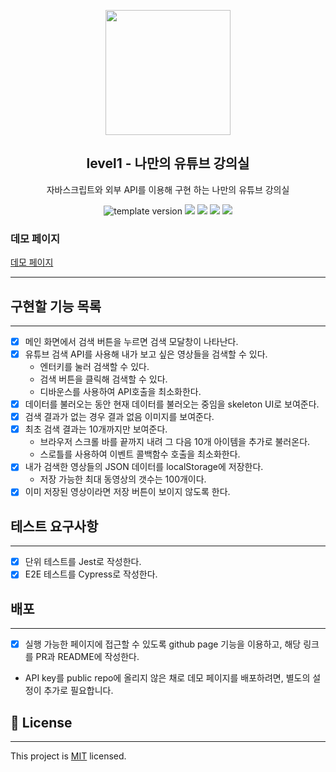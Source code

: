 <p align="middle" >
  <img width="200px;" src="./images/laptop_with_youtube_logo.png"/>
</p>
<h2 align="middle">level1 - 나만의 유튜브 강의실</h2>
<p align="middle">자바스크립트와 외부 API를 이용해 구현 하는 나만의 유튜브 강의실</p>
<p align="middle">
  <img src="https://img.shields.io/badge/version-1.0.0-blue?style=flat-square" alt="template version"/>
  <img src="https://img.shields.io/badge/language-html-red.svg?style=flat-square"/>
  <img src="https://img.shields.io/badge/language-css-blue.svg?style=flat-square"/>
  <img src="https://img.shields.io/badge/language-js-yellow.svg?style=flat-square"/>
  <img src="https://img.shields.io/badge/license-MIT-brightgreen.svg?style=flat-square"/>
</p>

### 데모 페이지
[데모 페이지](https://usageness.github.io/javascript-youtube-classroom/)

---

## 구현할 기능 목록

---

- [x] 메인 화면에서 검색 버튼을 누르면 검색 모달창이 나타난다.
- [x] 유튜브 검색 API를 사용해 내가 보고 싶은 영상들을 검색할 수 있다.
  - 엔터키를 눌러 검색할 수 있다.
  - 검색 버튼을 클릭해 검색할 수 있다.
  - 디바운스를 사용하여 API호출을 최소화한다.
- [x] 데이터를 불러오는 동안 현재 데이터를 불러오는 중임을 skeleton UI로 보여준다.
- [x] 검색 결과가 없는 경우 결과 없음 이미지를 보여준다.
- [x] 최초 검색 결과는 10개까지만 보여준다.
  - 브라우저 스크롤 바를 끝까지 내려 그 다음 10개 아이템을 추가로 불러온다.
  - 스로틀를 사용하여 이벤트 콜백함수 호출을 최소화한다.
- [x] 내가 검색한 영상들의 JSON 데이터를 localStorage에 저장한다.
  - 저장 가능한 최대 동영상의 갯수는 100개이다.
- [x] 이미 저장된 영상이라면 저장 버튼이 보이지 않도록 한다.

## 테스트 요구사항

---

- [x] 단위 테스트를 Jest로 작성한다.
- [x] E2E 테스트를 Cypress로 작성한다.

## 배포

---

- [x] 실행 가능한 페이지에 접근할 수 있도록 github page 기능을 이용하고, 해당 링크를 PR과 README에 작성한다.
- API key를 public repo에 올리지 않은 채로 데모 페이지를 배포하려면, 별도의 설정이 추가로 필요합니다.

## 📝 License

---

This project is [MIT](https://github.com/woowacourse/javascript-youtube-classroom/blob/main/LICENSE) licensed.
